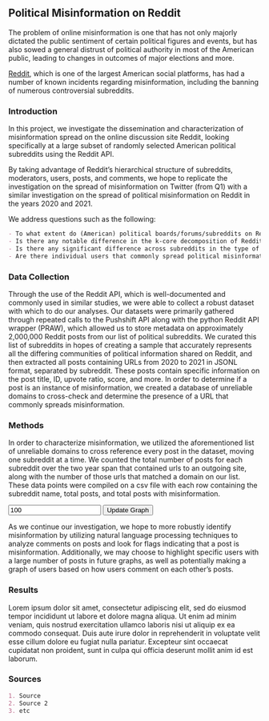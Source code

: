## Political Misinformation on Reddit

The problem of online misinformation is one that has not only majorly dictated the public sentiment of certain political figures and events, but has also sowed a general distrust of political authority in most of the American public, leading to changes in outcomes of major elections and more.

[Reddit](https://www.reddit.com/), which is one of the largest American social platforms, has had a number of known incidents regarding misinformation, including the banning of numerous controversial subreddits.

### Introduction

In this project, we investigate the dissemination and characterization of misinformation spread on the online discussion site Reddit, looking specifically at a large subset of randomly selected American political subreddits using the Reddit API.

By taking advantage of Reddit’s hierarchical structure of subreddits, moderators, users, posts, and comments, we hope to replicate the investigation on the spread of misinformation on Twitter (from Q1) with a similar investigation on the spread of political misinformation on Reddit in the years 2020 and 2021.

We address questions such as the following:

```markdown
- To what extent do (American) political boards/forums/subreddits on Reddit share misinformation?
- Is there any notable difference in the k-core decomposition of Reddit vs. Twitter?
- Is there any significant difference across subreddits in the type of political misinformation being spread?
- Are there individual users that commonly spread political misinformation across all subreddits?
```

### Data Collection

Through the use of the Reddit API, which is well-documented and commonly used in similar studies, we were able to collect a robust dataset with which to do our analyses. Our datasets were primarily gathered through repeated calls to the Pushshift API along with the python Reddit API wrapper (PRAW), which allowed us to store metadata on approximately 2,000,000 Reddit posts from our list of political subreddits. We curated this list of subreddits in hopes of creating a sample that accurately represents all the differing communities of political information shared on Reddit, and then extracted all posts containing URLs from 2020 to 2021 in JSONL format, separated by subreddit. These posts contain specific information on the post title, ID, upvote ratio, score, and more. In order to determine if a post is an instance of misinformation, we created a database of unreliable domains to cross-check and determine the presence of a URL that commonly spreads misinformation.

### Methods

In order to characterize misinformation, we utilized the aforementioned list of unreliable domains to cross reference every post in the dataset, moving one subreddit at a time. We counted the total number of posts for each subreddit over the two year span that contained urls to an outgoing site, along with the number of those urls that matched a domain on our list. These data points were compiled on a csv file with each row containing the subreddit name, total posts, and total posts with misinformation.

<style>

    .node {
      stroke: #fff;
      stroke-width: 0.4px;
    }
    
    .link {
       stroke: rgb(0,0,0);
      stroke-width: 0.5px;
    }
    
    </style>

<!-- Load d3.js -->
<script src="https://d3js.org/d3.v4.js"></script>

<!-- Create a div where the graph will take place -->
<div id="my_dataviz"></div>
<input id="postCutoff" type="number" step="any" value="100">
<button id="updateButton">Update Graph</button>

<script src="d3_test.js"></script>

As we continue our investigation, we hope to more robustly identify misinformation by utilizing natural language processing techniques to analyze comments on posts and look for flags indicating that a post is misinformation. Additionally, we may choose to highlight specific users with a large number of posts in future graphs, as well as potentially making a graph of users based on how users comment on each other’s posts. 

### Results

Lorem ipsum dolor sit amet, consectetur adipiscing elit, sed do eiusmod tempor incididunt ut labore et dolore magna aliqua. Ut enim ad minim veniam, quis nostrud exercitation ullamco laboris nisi ut aliquip ex ea commodo consequat. Duis aute irure dolor in reprehenderit in voluptate velit esse cillum dolore eu fugiat nulla pariatur. Excepteur sint occaecat cupidatat non proident, sunt in culpa qui officia deserunt mollit anim id est laborum.

### Sources

```markdown
1. Source
2. Source 2
3. etc
```

